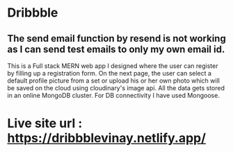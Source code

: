# Dribbble
## The send email function by resend is not working as I can send test emails to only my own email id.
This is a Full stack MERN web app I designed where the user can register by filling up a registration form. On the next page, the user can select a default profile picture from a set or upload his or her own photo which will be saved on the cloud using cloudinary's image api. All the data gets stored in an online MongoDB cluster. For DB connectivity I have used Mongoose.
# Live site url : https://dribbblevinay.netlify.app/
